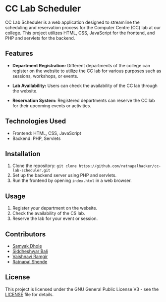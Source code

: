 # CC Lab Scheduler

CC Lab Scheduler is a web application designed to streamline the scheduling and reservation process for the Computer Centre (CC) lab at our college. This project utilizes HTML, CSS, JavaScript for the frontend, and PHP and servlets for the backend.

## Features

- **Department Registration:** Different departments of the college can register on the website to utilize the CC lab for various purposes such as sessions, workshops, or events.
  
- **Lab Availability:** Users can check the availability of the CC lab through the website.
  
- **Reservation System:** Registered departments can reserve the CC lab for their upcoming events or activities.
  
## Technologies Used

- Frontend: HTML, CSS, JavaScript
- Backend: PHP, Servlets
  
## Installation

1. Clone the repository: `git clone https://github.com/ratnapalhacker/cc-lab-scheduler.git`
2. Set up the backend server using PHP and servlets.
3. Run the frontend by opening `index.html` in a web browser.

## Usage

1. Register your department on the website.
2. Check the availability of the CS lab.
3. Reserve the lab for your event or session.

## Contributors

- [Samyak Dhole](https://github.com/contributor1)
- [Siddheshwar Bali](https://github.com/contributor2)
- [Vaishnavi Ramgir](https://github.com/contributor3)
- [Ratnapal Shende](https://github.com/ratnapalhacker)

## License

This project is licensed under the GNU General Public License V3 - see the [LICENSE](LICENSE) file for details.
